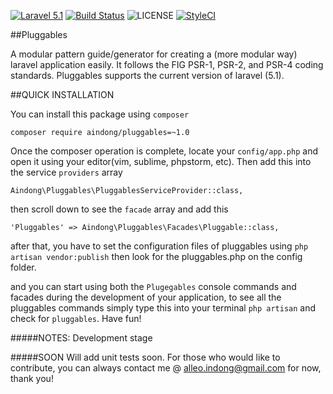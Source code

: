 [![Laravel 5.1](https://img.shields.io/badge/Laravel-5.1-orange.svg?style=flat-square)](http://laravel.com)
[![Build Status](https://travis-ci.org/aindong/pluggables.svg?branch=master)](https://travis-ci.org/aindong/pluggables)
![LICENSE](https://img.shields.io/badge/license-MIT-blue.svg)
[![StyleCI](https://styleci.io/repos/35838536/shield)](https://styleci.io/repos/35838536)

##Pluggables

A modular pattern guide/generator for creating a (more modular way) laravel application easily. It follows the FIG PSR-1, PSR-2, and PSR-4 coding standards. Pluggables supports the current version of laravel (5.1). 

##QUICK INSTALLATION

You can install this package using `composer`

`composer require aindong/pluggables=~1.0`

Once the composer operation is complete, locate your `config/app.php` and open it using your editor(vim, sublime, phpstorm, etc). 
Then add this into the service `providers` array

`Aindong\Pluggables\PluggablesServiceProvider::class,`

then scroll down to see the `facade` array and add this

`'Pluggables' => Aindong\Pluggables\Facades\Pluggable::class,`

after that, you have to set the configuration files of pluggables using
`php artisan vendor:publish` then look for the pluggables.php on the config folder.

and you can start using both the `Plugegables` console commands and facades during the development of your application, to see all the pluggables commands simply type this into your terminal
`php artisan` and check for `pluggables`. Have fun!

#####NOTES:
Development stage

#####SOON
Will add unit tests soon. For those who would like to contribute, you can always contact me @ alleo.indong@gmail.com for now, thank you!

